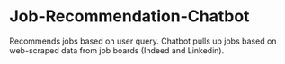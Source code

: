 # Job-Recommendation-Chatbot
Recommends jobs based on user query. Chatbot pulls up jobs based on web-scraped data from job boards (Indeed and Linkedin). 
